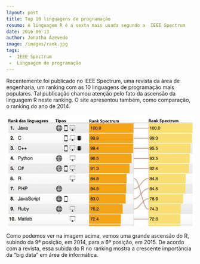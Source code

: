 ```yaml
---
layout: post
title: Top 10 linguagens de programação
resumo: A linguagem R é a sexta mais usada segundo a  IEEE Spectrum 
date: 2016-06-13
author: Jonatha Azevedo
image: /images/rank.jpg
tags: 
 -  IEEE Spectrum
 -  Linguagem de programação
---
```





Recentemente foi publicado no IEEE Spectrum, uma revista da área de engenharia, um ranking com as 10 linguagens de programação mais populares.
Tal publicação chamou atenção  pelo fato da ascensão da linguagem R neste ranking. O site apresentou também, como comparação, 
o ranking do ano de 2014.



<img src="/images/rank.jpg" class="img-fluid center-block"  alt="Responsive image">
 

Como podemos ver na imagem acima, vemos uma grande ascensão do R, subindo da 9ª posição, em 2014, para a 6ª posição, em 2015. De acordo com a revista, essa 
subida do R no ranking mostra a crescente importância da “big data” em área de informática.